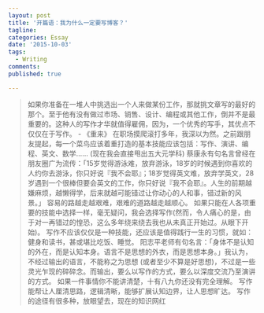 ```yaml
---
layout: post
title: '开篇语：我为什么一定要写博客？'
tagline:
categories: Essay
date: '2015-10-03'
tags:
  - Writing
comments:
published: true

---
```


> 如果你准备在一堆人中挑选出一个人来做某份工作，那就挑文章写的最好的那个。至于他有没有做过市场、销售、设计、编程或其他工作，倒并不是最重要的。这种人的写作才华就值得雇佣，因为，一个优秀的写手，其优点不仅仅在于写作。 - 《重来》
在职场摸爬滚打多年，我深以为然。之前跟朋友提起，每一个菜鸟应该着重打造的基本技能应该包括：写作、演讲、编程、英文、数学…… (现在我会直接甩出五大元学科)
蔡康永有句名言曾经在朋友圈广为流传：「15岁觉得游泳难，放弃游泳，18岁的时候遇到你喜欢的人约你去游泳，你只好说『我不会耶』；18岁觉得英文难，放弃学英文，28岁遇到一个很棒但要会英文的工作，你只好说『我不会耶』。人生的前期越嫌麻烦，越懒得学，后来就越可能错过让你动心的人和事，错过新的风景。」
容易的路越走越艰难，艰难的道路越走越顺心。
如果只能在人各项重要的技能中选择一样，毫无疑问，我会选择写作(然而，令人痛心的是，由于对一再错过的惶恐，这么多年绕来绕去我也从未真正开始过。从眼下开始)。
写作不应该仅仅是一种技能，还应该是值得践行一生的习惯，就如：健身和读书，甚或堪比吃饭、睡觉。
阳志平老师有句名言：「身体不是认知的外在，而是认知本身。语言不是思想的外衣，而是思想本身。」我认为，不经过输出的语言，不能称之为思想 (或者至少不算是好思想)，不过是一些灵光乍现的碎碎念。而输出，要么以写作的方式，要么以深度交流乃至演讲的方式。
> 如果一件事情你不能讲清楚，十有八九你还没有完全理解。
写作能帮让人厘清思路，逻辑清晰，能够扩展认知边界，让人思想旷达。
写作的途径有很多种，放眼望去，现在的知识网红
